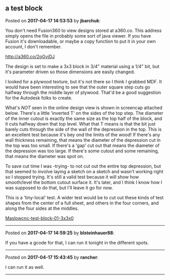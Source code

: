 ## a test block
Posted on **2017-04-17 14:53:53** by **jbarchuk**:

You don't need Fusion360 to view designs stored at a360.co. This address simply opens the file in probably some sort of java viewer. If you have Fusion it's downloadable, or maybe a copy function to put it in your own account, I don't remember.

http://a360.co/2oGvjDJ

The design is set to make a 3x3 block in 3/4" material using a 1/4" bit, but it's parameter driven so those dimensions are easily changed.

I looked for a plywood texture, but it's not there so I think I grabbed MDF. It would have been interesting to see that the outer square step cuts go halfway through the middle layer of plywood. That'd be a good suggestion for the Autodesk folks to create.

What's *NOT* seen in the online design view is shown in screencap attached below. There's a little 'inverted T' on the sides of the top step. The diameter of the inner cutout is exactly the same size as the top half of the block, and it cuts halfway down that top level. What that T means is that the bit just barely cuts through the side of the wall of the depression in the top. This is an excellent test because it's bey ond the limits of the wood! If there's any wall thickness remaining, that means the diameter of the depression cut in the top was too small. If there's a 'gap' cut out that means the diameter of the depression was too large. If there's some cutout and some remaining, that means the diameter was spot on.

To save cut time I was -trying- to not cut out the entire top depression, but that seemed to involve laying a sketch on a sketch and wasn't working right so I stopped trying. It's still a valid test because it will show how smooth/level the bottom cutout surface it. It's later, and I think I know how I was supposed to do that, but I'll leave it go for now.

This is a 'tiny-local' test. A wider test would be to cut out these kinds of test shapes from the center of a full sheet, and others in the four corners, and along the four sides at the middles.

 [Maslowcnc-test-block-01-3x3x0](/images/cb/cbmc_maslowcnctestblock013x3x0.75.png.jpg)

---

Posted on **2017-04-17 14:59:25** by **blsteinhauer88**:

If you have a gcode for that, I can run it tonight in the different spots.

---

Posted on **2017-04-17 15:43:45** by **rancher**:

I can run it as well.

---


